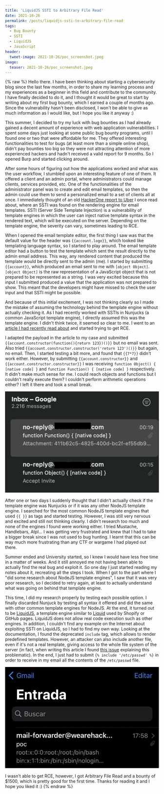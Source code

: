 ```yaml
---
title: 'LiquidJS SSTI to Arbitrary File Read'
date: 2021-10-26
permalink: /posts/liquidjs-ssti-to-arbitrary-file-read
tags:
  - Bug Bounty
  - SSTI
  - LiquidJS
  - JavaScript
header:
  tweet-image: 2021-10-26/poc_screenshot.jpeg
image:
  teaser: 2021-10-26/poc_screenshot.jpeg
---
```


{% raw %}
Hello there. I have been thinking about starting a cybersecurity blog since the last few months, in order to share my learning process and my experiences as a beginner in this field and contribute to the community. I have finally decided to do it, and I thought it would be great to start by writing about my first bug bounty, which I earned a couple of months ago. Since the vulnerability hasn't been disclosed, I won't be able to give as much information as I would like, but I hope you like it anyway :)

This summer, I decided to try my luck with bug bounties as I had already gained a decent amount of experience with web application vulnerabilities. I spent some days just looking at some public bug bounty programs, until I found one or two that were affordable for me. They offered interesting functionalities to test for bugs (at least more than a simple online shop), didn't pay bounties too big so they were not attracting attention of more experienced hackers and hadn't received a valid report for 9 months. So I opened Burp and started clicking around.

After some hours of figuring out how the applications worked and what was the user workflow, I stumbled upon an interesting feature of one of them. It offered a client and an admin portal, where administrators could manage clients, services provided, etc. One of the functionalities of the administrator panel was to create and edit email templates, so then the admin could use them to send a personalized email to a set of clients all at once. I immediately thought of an old [HackerOne report to Uber](https://hackerone.com/reports/125980/) I once read about, where an SSTI was found on the rendering engine for email templates. SSTI (Server Side Template Injection) is a vulnerability of template engines in which the user can inject native template syntax in the rendered text, which will be executed on the server. Depending on the template engine, the severity can vary, sometimes leading to RCE. 

When I opened the email template editor, the first thing I saw was that the default value for the header was `{{account.logo}}`, which looked like templating language syntax, so I started to play around. The email template editor had a button to test the template which sent the result directly to the admin email address. This way, any rendered content that produced the template would be directly sent to the admin (me). I started by submitting `{{account}}`, which produced an email sent to me with `[object Object]`. `[object Object]` is the raw representation of a JavaScript object that is not prepared to be represented as a string. I was very excited because this input I submitted produced a value that the application was not prepared to show. This meant that the developers might have missed to check the user input and that SSTI might be possible. 

And because of this initial excitement, I was not thinking clearly so I made the mistake of assuming the technology behind the template engine without actually checking it. As I had recently worked with SSTIs in Nunjucks (a common JavaScript template engine), I directly assumed this was the template engine. I didn't think twice, it seemed so clear to me. I went to an [article I had recently read about](http://disse.cting.org/2016/08/02/2016-08-02-sandbox-break-out-nunjucks-template-engine) and started trying to get RCE. 

I adapted the payload in the article to my case and submitted `{{account.constructor(function(){return 123})()}}` but no email was sent. Also tried `{{account.constructor.constructor('return 123')()}}` but again, no email. Then, I started testing a bit more, and found that `{{7*7}}` didn't work either. However, by submitting `{{account.constructor}}` and `{{account.constructor.constructor}}` I was receiving `function Object() { [native code] }` and `function Function() { [native code] }` respectively. It didn't make much sense for me. I could reach objects and functions but I couldn't really execute them? I couldn't perform arithmetic operations either? I left it there and took a small break.

![](/images/2021-10-26/tries_screenshot.png)

After one or two days I suddenly thought that I didn't actually check if the template engine was Nunjucks or if it was any other NodeJS template engine. I searched for the most common NodeJS template engines that used `{{ }}` as tags and started testing. However, I was still very nervous and excited and still not thinking clearly. I didn't research too much and none of the engines I found were working either. I tried Mustache, Handlebars, Atpl... I was getting very frustrated and knew that I had to take a bigger break since I was not used to bug hunting. I learnt that this can be way much more frustrating than any CTF or wargame I had played out there.

Summer ended and University started, so I knew I would have less free time in a matter of weeks. And it still annoyed me not having been able to actually find the real bug and exploit it. So one day I just started reading my notes about it, recreating all the steps I took. When I got to the part where I "did some research about NodeJS template engines", I saw that it was very poor research, so I decided to retry again, at least to actually understand what was going on behind that template engine.

This time, I did my research properly by testing each possible option. I finally discarded Nunjuck by testing all syntax it offered and did the same with other common template engines for NodeJS. At the end, it turned out to be [LiquidJS](https://liquidjs.com/), a template engine similar to [Liquid](https://github.com/Shopify/liquid) used by Shopify or GitHub pages. LiquidJS does not allow real code execution such as other engines. In addition, I couldn't find any example on the Internet about exploiting SSTI on LiquidJS, so I had to find my own way. Looking at the documentation, I found the deprecated `include` tag, which allows to render predefined templates. However, an attacker can also include another file, even if it's not a real template, giving access to the whole file system of the server (in fact, when writing this article I found [this issue](https://github.com/harttle/liquidjs/issues/131) explaining this problematic). In the end, I just had to submit `{% include '/etc/passwd' %}` in order to receive in my email all the contents of the `/etc/passwd` file.

![](/images/2021-10-26/poc_screenshot.jpeg)

I wasn't able to get RCE, however, I got Arbitrary File Read and a bounty of $1500, which is pretty good for the first time. Thanks for reading it and I hope you liked it :)
{% endraw %}
